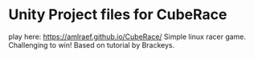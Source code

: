 # Unity Project files for CubeRace
play here: https://amlraef.github.io/CubeRace/ Simple linux racer game. Challenging to win! Based on tutorial by Brackeys.
